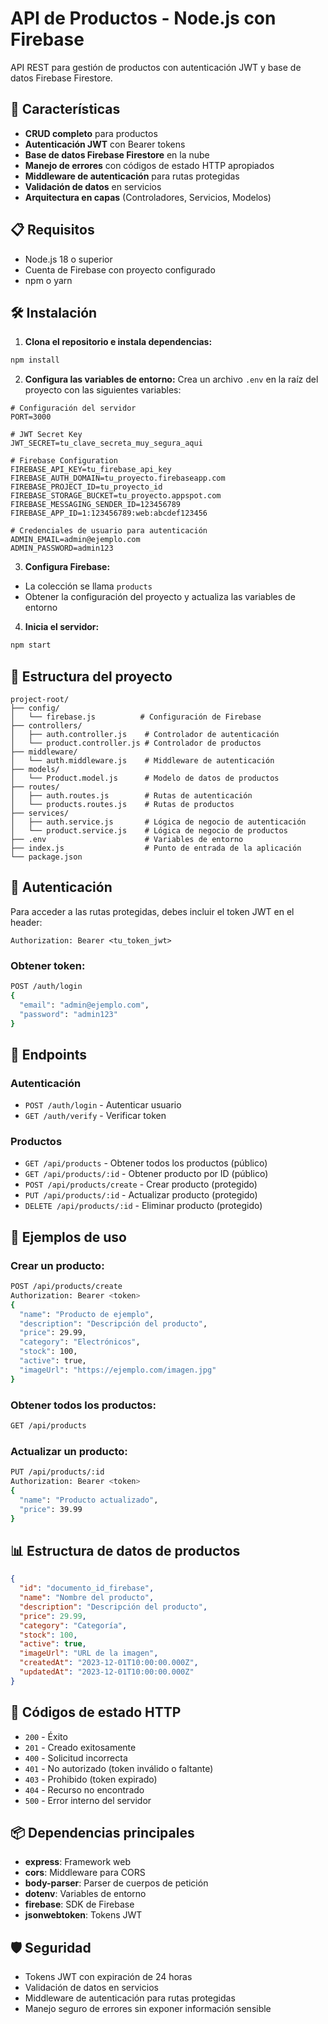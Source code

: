 # API de Productos - Node.js con Firebase

API REST para gestión de productos con autenticación JWT y base de datos Firebase Firestore.

## 🚀 Características

- **CRUD completo** para productos
- **Autenticación JWT** con Bearer tokens
- **Base de datos Firebase Firestore** en la nube
- **Manejo de errores** con códigos de estado HTTP apropiados
- **Middleware de autenticación** para rutas protegidas
- **Validación de datos** en servicios
- **Arquitectura en capas** (Controladores, Servicios, Modelos)

## 📋 Requisitos

- Node.js 18 o superior
- Cuenta de Firebase con proyecto configurado
- npm o yarn

## 🛠️ Instalación

1. **Clona el repositorio e instala dependencias:**
```bash
npm install
```

2. **Configura las variables de entorno:**
Crea un archivo `.env` en la raíz del proyecto con las siguientes variables:

```env
# Configuración del servidor
PORT=3000

# JWT Secret Key
JWT_SECRET=tu_clave_secreta_muy_segura_aqui

# Firebase Configuration
FIREBASE_API_KEY=tu_firebase_api_key
FIREBASE_AUTH_DOMAIN=tu_proyecto.firebaseapp.com
FIREBASE_PROJECT_ID=tu_proyecto_id
FIREBASE_STORAGE_BUCKET=tu_proyecto.appspot.com
FIREBASE_MESSAGING_SENDER_ID=123456789
FIREBASE_APP_ID=1:123456789:web:abcdef123456

# Credenciales de usuario para autenticación
ADMIN_EMAIL=admin@ejemplo.com
ADMIN_PASSWORD=admin123
```

3. **Configura Firebase:**
- La colección se llama `products`
- Obtener la configuración del proyecto y actualiza las variables de entorno

4. **Inicia el servidor:**
```bash
npm start
```

## 📁 Estructura del proyecto

```
project-root/
├── config/
│   └── firebase.js          # Configuración de Firebase
├── controllers/
│   ├── auth.controller.js    # Controlador de autenticación
│   └── product.controller.js # Controlador de productos
├── middleware/
│   └── auth.middleware.js    # Middleware de autenticación
├── models/
│   └── Product.model.js      # Modelo de datos de productos
├── routes/
│   ├── auth.routes.js        # Rutas de autenticación
│   └── products.routes.js    # Rutas de productos
├── services/
│   ├── auth.service.js       # Lógica de negocio de autenticación
│   └── product.service.js    # Lógica de negocio de productos
├── .env                      # Variables de entorno
├── index.js                  # Punto de entrada de la aplicación
└── package.json
```

## 🔐 Autenticación

Para acceder a las rutas protegidas, debes incluir el token JWT en el header:

```
Authorization: Bearer <tu_token_jwt>
```

### Obtener token:
```bash
POST /auth/login
{
  "email": "admin@ejemplo.com",
  "password": "admin123"
}
```

## 📡 Endpoints

### Autenticación
- `POST /auth/login` - Autenticar usuario
- `GET /auth/verify` - Verificar token

### Productos
- `GET /api/products` - Obtener todos los productos (público)
- `GET /api/products/:id` - Obtener producto por ID (público)
- `POST /api/products/create` - Crear producto (protegido)
- `PUT /api/products/:id` - Actualizar producto (protegido)
- `DELETE /api/products/:id` - Eliminar producto (protegido)

## 📝 Ejemplos de uso

### Crear un producto:
```bash
POST /api/products/create
Authorization: Bearer <token>
{
  "name": "Producto de ejemplo",
  "description": "Descripción del producto",
  "price": 29.99,
  "category": "Electrónicos",
  "stock": 100,
  "active": true,
  "imageUrl": "https://ejemplo.com/imagen.jpg"
}
```

### Obtener todos los productos:
```bash
GET /api/products
```

### Actualizar un producto:
```bash
PUT /api/products/:id
Authorization: Bearer <token>
{
  "name": "Producto actualizado",
  "price": 39.99
}
```

## 📊 Estructura de datos de productos

```json
{
  "id": "documento_id_firebase",
  "name": "Nombre del producto",
  "description": "Descripción del producto",
  "price": 29.99,
  "category": "Categoría",
  "stock": 100,
  "active": true,
  "imageUrl": "URL de la imagen",
  "createdAt": "2023-12-01T10:00:00.000Z",
  "updatedAt": "2023-12-01T10:00:00.000Z"
}
```

## 🚨 Códigos de estado HTTP

- `200` - Éxito
- `201` - Creado exitosamente
- `400` - Solicitud incorrecta
- `401` - No autorizado (token inválido o faltante)
- `403` - Prohibido (token expirado)
- `404` - Recurso no encontrado
- `500` - Error interno del servidor

## 📦 Dependencias principales

- **express**: Framework web
- **cors**: Middleware para CORS
- **body-parser**: Parser de cuerpos de petición
- **dotenv**: Variables de entorno
- **firebase**: SDK de Firebase
- **jsonwebtoken**: Tokens JWT

## 🛡️ Seguridad

- Tokens JWT con expiración de 24 horas
- Validación de datos en servicios
- Middleware de autenticación para rutas protegidas
- Manejo seguro de errores sin exponer información sensible

